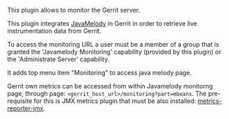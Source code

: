 This plugin allows to monitor the Gerrit server.

This plugin integrates [JavaMelody](https://github.com/javamelody/javamelody) in
Gerrit in order to retrieve live instrumentation data from Gerrit.

To access the monitoring URL a user must be a member of a group that is
granted the 'Javamelody Monitoring' capability (provided by this plugin)
or the 'Administrate Server' capability.

It adds top menu item "Monitoring" to access java melody page.

Gerrit own metrics can be accessed from within Javamelody monitorng page,
through page: `<gerrit_host_url>/monitoring?part=mbeans`. The pre-requisite
for this is JMX metrics plugin that must be also installed:
[metrics-reporter-jmx](https://gerrit.googlesource.com/plugins/metrics-reporter-jmx).
